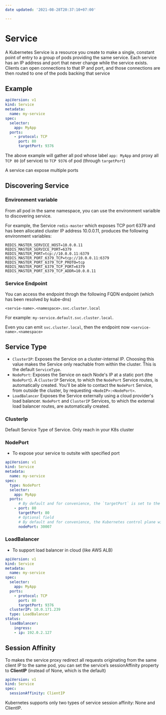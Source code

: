 ```yaml
---
date updated: '2021-08-28T20:37:10+07:00'

---
```


# Service

A Kubernetes Service is a resource you create to make a single, constant point of entry to a group of pods providing the same service. Each service has an IP address and port that never change while the service exists. Clients can open connections to that IP and port, and those connections are then routed to one of the pods backing that service

## Example

```yaml
apiVersion: v1
kind: Service
metadata:
  name: my-service
spec:
  selector:
    app: MyApp
  ports:
    - protocol: TCP
      port: 80
      targetPort: 9376
```

The above example will gather all pod whose  label `app: MyApp` and proxy all `TCP 80` (of service) to `TCP 9376` of pod (through `targetPort`)

A service can expose multiple ports

## Discovering Service

### Environment variable

From all pod in the same namespace, you can use the environment varialble to discovering service.

For example, the Service `redis-master` which exposes TCP port 6379 and has been allocated cluster IP address 10.0.0.11, produces the following environment variables:

```shell
REDIS_MASTER_SERVICE_HOST=10.0.0.11
REDIS_MASTER_SERVICE_PORT=6379
REDIS_MASTER_PORT=tcp://10.0.0.11:6379
REDIS_MASTER_PORT_6379_TCP=tcp://10.0.0.11:6379
REDIS_MASTER_PORT_6379_TCP_PROTO=tcp
REDIS_MASTER_PORT_6379_TCP_PORT=6379
REDIS_MASTER_PORT_6379_TCP_ADDR=10.0.0.11
```

### Service Endpoint

You can access the endpoint throgh the following FQDN endpoint (which has been resolved by kube-dns)

    <servie-name>.<namespace>.svc.cluster.local

For example: `my-service.default.svc.cluster.local`.

Even you can emit `svc.cluster.local`, then the endpoint now `<service-name>.<namespace>`

## Service Type

- `ClusterIP`: Exposes the Service on a cluster-internal IP. Choosing this value makes the Service only reachable from within the cluster. This is the default `ServiceType`.
- `NodePort`: Exposes the Service on each Node's IP at a static port (the `NodePort`). A `ClusterIP` Service, to which the `NodePort` Service routes, is automatically created. You'll be able to contact the `NodePort` Service, from outside the cluster, by requesting `<NodeIP>:<NodePort>`.
- `LoadBalancer` Exposes the Service externally using a cloud provider's load balancer. `NodePort` and `ClusterIP` Services, to which the external load balancer routes, are automatically created.

### ClusterIp

Default Service Type of Service. Only reach in your K8s cluster

### NodePort

- To expose your service to outsite with specified port

```yaml
apiVersion: v1
kind: Service
metadata:
  name: my-service
spec:
  type: NodePort
  selector:
    app: MyApp
  ports:
      # By default and for convenience, the `targetPort` is set to the same value as the `port` field.
    - port: 80
      targetPort: 80
      # Optional field
      # By default and for convenience, the Kubernetes control plane will allocate a port from a range (default: 30000-32767)
      nodePort: 30007
```

### LoadBalancer

- To support load balancer in cloud (like AWS ALB)

```yaml
apiVersion: v1
kind: Service
metadata:
  name: my-service
spec:
  selector:
    app: MyApp
  ports:
    - protocol: TCP
      port: 80
      targetPort: 9376
  clusterIP: 10.0.171.239
  type: LoadBalancer
status:
  loadBalancer:
    ingress:
    - ip: 192.0.2.127
```

## Session Affinity

To makes the service proxy redirect all requests originating from the same client IP to the same pod, you can set the service’s sessionAffinity property to **ClientIP** (instead of None, which is the default)

```yaml
apiVersion: v1
kind: Service
spec:
  sessionAffinity: ClientIP
```

Kubernetes supports only two types of service session affinity: None and ClientIP.
